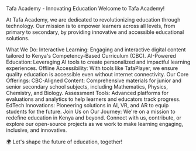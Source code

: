 Tafa Academy - Innovating Education
Welcome to Tafa Academy!

At Tafa Academy, we are dedicated to revolutionizing education through technology. Our mission is to empower learners across all levels, from primary to secondary, by providing innovative and accessible educational solutions.

What We Do:
Interactive Learning: Engaging and interactive digital content tailored to Kenya's Competency-Based Curriculum (CBC).
AI-Powered Education: Leveraging AI tools to create personalized and impactful learning experiences.
Offline Accessibility: With tools like TafaPlayer, we ensure quality education is accessible even without internet connectivity.
Our Core Offerings:
CBC-Aligned Content: Comprehensive materials for junior and senior secondary school subjects, including Mathematics, Physics, Chemistry, and Biology.
Assessment Tools: Advanced platforms for evaluations and analytics to help learners and educators track progress.
EdTech Innovations: Pioneering solutions in AI, VR, and AR to equip students for the future.
Join Us on Our Journey:
We're on a mission to redefine education in Kenya and beyond. Connect with us, contribute, or explore our open-source projects as we work to make learning engaging, inclusive, and innovative.

🌍 Let's shape the future of education, together!
